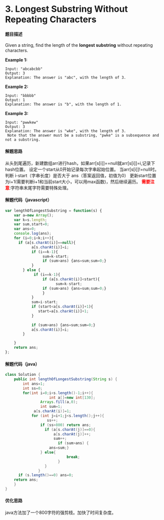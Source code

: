 # 3. Longest Substring Without Repeating Characters

#### 题目描述

Given a string, find the length of the **longest substring** without repeating characters.

**Example 1:**

```
Input: "abcabcbb"
Output: 3 
Explanation: The answer is "abc", with the length of 3. 
```

**Example 2:**

```
Input: "bbbbb"
Output: 1
Explanation: The answer is "b", with the length of 1.
```

**Example 3:**

```
Input: "pwwkew"
Output: 3
Explanation: The answer is "wke", with the length of 3. 
 Note that the answer must be a substring, "pwke" is a subsequence and not a substring.
```

#### 解题思路

从头到尾遍历，新建数组arr进行hash，如果arr[s[i]]==null就arr[s[i]]=i,记录下hash位置。 设定一个start从0开始记录每次字串起始位置。 当arr[s[i]]!=null时。判断 i-start（字串长度）是否大于 ans（答案返回值，初值为0） 更新start位置为i+1(需要判断i+1和当前start大小，可以用max函数)，然后继续遍历。 <strong style='color:red;'>需要注意</strong>:字符串末尾字符需要特殊处理。

#### 解题代码（javascript）

```javascript
var lengthOfLongestSubstring = function(s) {
    var a=new Array();
    var k=s.length;
    var sum,start=0;
    var ans=0;
    console.log(ans);
    for (i=0;i<k;i++){
      if (a[s.charAt(i)]==null){
            a[s.charAt(i)]=i;
            if (i==k-1){
                 sum=k-start;
                 if (sum>ans) {ans=sum;sum=0;}
            }
        } else {
             if (i==k-1){
                 if (a[s.charAt(i)]<start){
                       sum=k-start;
                 if (sum>ans) {ans=sum;sum=0;}  
                 }
            }
            sum=i-start; 
            if (start<a[s.charAt(i)]+1){
               start=a[s.charAt(i)]+1;   
            }
          
            if (sum>ans) {ans=sum;sum=0;}
            a[s.charAt(i)]=i;
        }

    } 
    return ans;
};
```

#### 解题代码（java）

```java
class Solution {
    public int lengthOfLongestSubstring(String s) {
        int ans=1;
        int ss=0;
        for(int i=0;i<s.length()-1;i++){
                    int a[]=new int[130];
                Arrays.fill(a,0);
                int sum=1;
             a[s.charAt(i)]=1;
            for (int j=i+1;j<s.length();j++){
                   ss++;
                if (ss>800) return ans;
                  if (a[s.charAt(j)]==0){
                      a[s.charAt(j)]++;
                      sum++;
                        if (sum>ans) {
                    ans=sum;}
                } else{
                            break;
                        }             
                  }             
               }
      if (s.length()==0) ans=0;  
    return ans;
    }
}
```

#### 优化思路

java方法加了一个800字符的强剪枝。加快了时间复杂度。